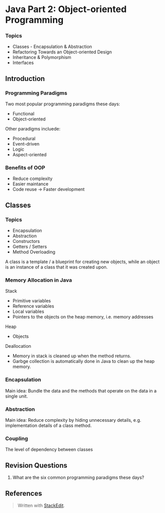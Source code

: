 # Java Part 2: Object-oriented Programming

### Topics
- Classes - Encapsulation & Abstraction
- Refactoring Towards an Object-oriented Design
- Inheritance & Polymorphism
- Interfaces


## Introduction 

### Programming Paradigms

Two most popular programming paradigms these days:
- Functional
- Object-oriented 

Other paradigms incluede:

- Procedural
- Event-driven
- Logic
- Aspect-oriented

### Benefits of OOP

- Reduce complexity
- Easier maintance
- Code reuse $\rightarrow$ Faster development

## Classes

### Topics

- Encapsulation
- Abstraction
- Constructors
- Getters / Setters
- Method Overloading

A class is a template / a blueprint for creating new objects, while an object is an instance of a class that it was created upon.

### Memory Allocation in Java

Stack

- Primitive variables
- Reference variables
- Local variables
- Pointers to the objects on the heap memory, i.e. memory addresses

Heap

- Objects


Deallocation

- Memory in stack is cleaned up when the method returns.
- Garbge collection is automatically done in Java to clean up the heap memory.

### Encapsulation

Main idea:
Bundle the data and the methods that operate on the data in a single unit.

 
### Abstraction

Main idea:
Reduce complexity by hiding unnecessary details, e.g. implementation details of a class method.

### Coupling

The level of dependency between classes




 

## Revision Questions

1. What are the six common programming paradigms these days?





## References






> Written with [StackEdit](https://stackedit.io/).
<!--stackedit_data:
eyJoaXN0b3J5IjpbODQyODM2NjA0LC0xNjM5MzI3OTExLDEyOT
g1Nzg0MjMsMjAyOTQzODg3NiwtNTE2NTg3NzIwLDEzNzY3ODcy
MiwxNDcyMjc4NzQ2LC0yNzg1OTEyNjksNzY5MzA5NjEyLDE2Mz
UyODIzODIsMTU1MTIxNDE3Miw5MTIyNjU4MjQsLTE5MDg0NjQ1
NTldfQ==
-->